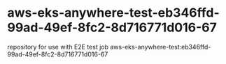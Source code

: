 # aws-eks-anywhere-test-eb346ffd-99ad-49ef-8fc2-8d716771d016-67
repository for use with E2E test job aws-eks-anywhere-test:eb346ffd-99ad-49ef-8fc2-8d716771d016-67
